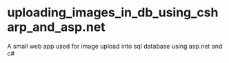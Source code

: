# uploading_images_in_db_using_csharp_and_asp.net
A small web app used for image upload into sql database using asp.net and c#

